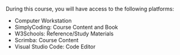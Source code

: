 <section class="info-blue">
    <div class="main-wrapper">
        <div class="content-lesson"><!-- main section for main content -->
            
<p>During this course, you will have access to the following platforms:</p>
            <ul>
                <li>Computer Workstation</li>
                <li>SimplyCoding: Course Content and Book</li>
                <li>W3Schools: Reference/Study Materials</li>
                <li>Scrimba: Course Content</li>
                <li>Visual Studio Code: Code Editor</li>
            </ul>
        </div>
    </div>
</section>
